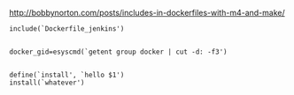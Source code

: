 http://bobbynorton.com/posts/includes-in-dockerfiles-with-m4-and-make/



```
include(`Dockerfile_jenkins')


docker_gid=esyscmd(`getent group docker | cut -d: -f3')


define(`install', `hello $1')
install(`whatever')
```


